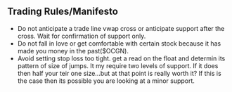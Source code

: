 ## Trading Rules/Manifesto ##
- Do not anticipate a trade line vwap cross or anticipate support after the cross. Wait for confirmation of support only. 
- Do not fall in love or get comfortable with certain stock because it has made you money in the past($OCGN).
- Avoid setting stop loss too tight. get a read on the float and determin its pattern of size of jumps. It my require two levels of support. If it does then half your teir one size...but at that point is really worth it? If this is the case then its possible you are looking at a minor support. 